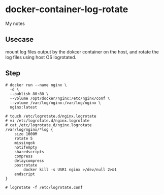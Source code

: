 # docker-container-log-rotate

My notes

## Usecase

mount log files output by the dokcer container on the host, and rotate the log files using host OS logrotated.

## Step

```
# docker run --name nginx \
  -d \
  --publish 80:80 \
  --volume /opt/docker/nginx:/etc/nginx/conf \
  --volume /var/log/nginx:/var/log/nginx \
  nginx:latest

# touch /etc/logrotate.d/nginx.logrotate
# vi /etc/logrotate.d/nginx.logrotate
# cat /etc/logrotate.d/nginx.logrotate
/var/log/nginx/*log {
    size 1000M
    rotate 5
    missingok
    notifempty
    sharedscripts
    compress
    delaycompress
    postrotate
        docker kill -s USR1 nginx >/dev/null 2>&1
    endscript
}

# logrotate -f /etc/logrotate.conf
```
